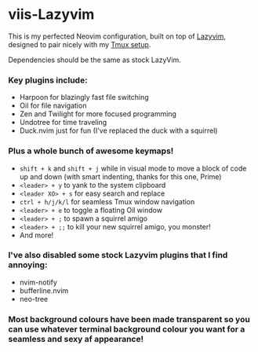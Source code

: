 # viis-Lazyvim

This is my perfected Neovim configuration, built on top of [Lazyvim](https://www.lazyvim.org/), designed to pair nicely with my [Tmux setup](https://github.com/JackDerksen/tmux). 

Dependencies should be the same as stock LazyVim.

### Key plugins include:
 - Harpoon for blazingly fast file switching
 - Oil for file navigation
 - Zen and Twilight for more focused programming
 - Undotree for time traveling
 - Duck.nvim just for fun (I've replaced the duck with a squirrel)

### Plus a whole bunch of awesome keymaps!
 - `shift + k` and `shift + j` while in visual mode to move a block of code up and down (with smart indenting, thanks for this one, Prime)
 - `<leader> + y` to yank to the system clipboard
 - `<leader XO> + s` for easy search and replace
 - `ctrl + h/j/k/l` for seamless Tmux window navigation
 - `<leader> + e` to toggle a floating Oil window
 - `<leader> + ;` to spawn a squirrel amigo
 - `<leader> + ;;` to kill your new squirrel amigo, you monster!
 - And more!

### I've also disabled some stock Lazyvim plugins that I find annoying:
- nvim-notify
- bufferline.nvim
- neo-tree

### Most background colours have been made transparent so you can use whatever terminal background colour you want for a seamless and sexy af appearance!
